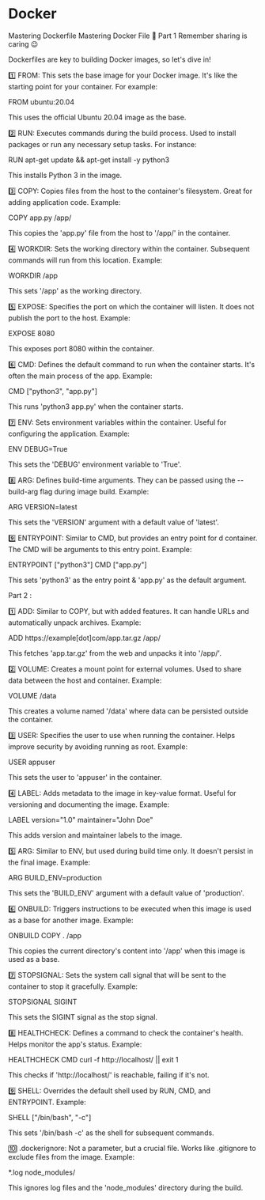 # Docker
Mastering Dockerfile
Mastering Docker File 🐳
Part 1
Remember sharing is caring 😉

Dockerfiles are key to building Docker images, so let's dive in! 

1️⃣ FROM: This sets the base image for your Docker image. It's like the starting point for your container. For example:

FROM ubuntu:20.04

This uses the official Ubuntu 20.04 image as the base.

2️⃣ RUN: Executes commands during the build process. Used to install packages or run any necessary setup tasks. For instance:

RUN apt-get update && apt-get install -y python3

This installs Python 3 in the image.

3️⃣ COPY: Copies files from the host to the container's filesystem. Great for adding application code. Example:

COPY app.py /app/

This copies the 'app.py' file from the host to '/app/' in the container.

4️⃣ WORKDIR: Sets the working directory within the container. Subsequent commands will run from this location. Example:

WORKDIR /app

This sets '/app' as the working directory.

5️⃣ EXPOSE: Specifies the port on which the container will listen. It does not publish the port to the host. Example:

EXPOSE 8080

This exposes port 8080 within the container.

6️⃣ CMD: Defines the default command to run when the container starts. It's often the main process of the app. Example:

CMD ["python3", "app.py"]

This runs 'python3 app.py' when the container starts.

7️⃣ ENV: Sets environment variables within the container. Useful for configuring the application. Example:

ENV DEBUG=True

This sets the 'DEBUG' environment variable to 'True'.

8️⃣ ARG: Defines build-time arguments. They can be passed using the --build-arg flag during image build. Example:

ARG VERSION=latest

This sets the 'VERSION' argument with a default value of 'latest'.

9️⃣ ENTRYPOINT: Similar to CMD, but provides an entry point for d container. The CMD will be arguments to this entry point. Example:

ENTRYPOINT ["python3"]
CMD ["app.py"]

This sets 'python3' as the entry point & 'app.py' as the default argument.

Part 2 : 

1️⃣ ADD: Similar to COPY, but with added features. It can handle URLs and automatically unpack archives. Example:

ADD https://example[dot]com/app.tar.gz /app/

This fetches 'app.tar.gz' from the web and unpacks it into '/app/'.

2️⃣ VOLUME: Creates a mount point for external volumes. Used to share data between the host and container. Example:

VOLUME /data

This creates a volume named '/data' where data can be persisted outside the container.

3️⃣ USER: Specifies the user to use when running the container. Helps improve security by avoiding running as root. Example:

USER appuser

This sets the user to 'appuser' in the container.

4️⃣ LABEL: Adds metadata to the image in key-value format. Useful for versioning and documenting the image. Example:

LABEL version="1.0" maintainer="John Doe"

This adds version and maintainer labels to the image.

5️⃣ ARG: Similar to ENV, but used during build time only. It doesn't persist in the final image. Example:

ARG BUILD_ENV=production

This sets the 'BUILD_ENV' argument with a default value of 'production'.

6️⃣ ONBUILD: Triggers instructions to be executed when this image is used as a base for another image. Example:

ONBUILD COPY . /app

This copies the current directory's content into '/app' when this image is used as a base.

7️⃣ STOPSIGNAL: Sets the system call signal that will be sent to the container to stop it gracefully. Example:

STOPSIGNAL SIGINT

This sets the SIGINT signal as the stop signal.

8️⃣ HEALTHCHECK: Defines a command to check the container's health. Helps monitor the app's status. Example:

HEALTHCHECK CMD curl -f http://localhost/ || exit 1

This checks if 'http://localhost/' is reachable, failing if it's not.

9️⃣ SHELL: Overrides the default shell used by RUN, CMD, and ENTRYPOINT. Example:

SHELL ["/bin/bash", "-c"]

This sets '/bin/bash -c' as the shell for subsequent commands.

🔟 .dockerignore: Not a parameter, but a crucial file. Works like .gitignore to exclude files from the image. Example:

*.log
node_modules/

This ignores log files and the 'node_modules' directory during the build.
